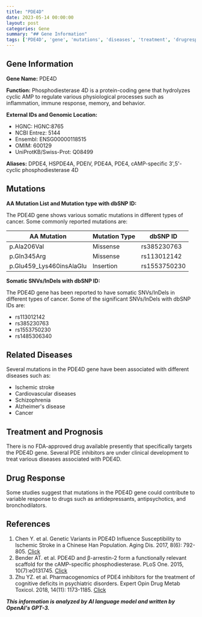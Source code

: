 ```yaml
---
title: "PDE4D"
date: 2023-05-14 00:00:00
layout: post
categories: Gene
summary: "## Gene Information"
tags: ['PDE4D', 'gene', 'mutations', 'diseases', 'treatment', 'drugresponse', 'phosphodiesterase', 'cancer']
---
```


## Gene Information

**Gene Name:** PDE4D

**Function:** Phosphodiesterase 4D is a protein-coding gene that hydrolyzes cyclic AMP to regulate various physiological processes such as inflammation, immune response, memory, and behavior.

**External IDs and Genomic Location:**

- HGNC: HGNC:8765
- NCBI Entrez: 5144
- Ensembl: ENSG00000118515
- OMIM: 600129
- UniProtKB/Swiss-Prot: Q08499

**Aliases:** DPDE4, HSPDE4A, PDEIV, PDE4A, PDE4, cAMP-specific 3',5'-cyclic phosphodiesterase 4D

## Mutations

**AA Mutation List and Mutation type with dbSNP ID:**

The PDE4D gene shows various somatic mutations in different types of cancer. Some commonly reported mutations are:

|AA Mutation|Mutation Type|dbSNP ID|
|-----------|-------------|--------|
|p.Ala206Val|Missense|rs385230763|
|p.Gln345Arg|Missense|rs113012142|
|p.Glu459_Lys460insAlaGlu|Insertion|rs1553750230|

**Somatic SNVs/InDels with dbSNP ID:**

The PDE4D gene has been reported to have somatic SNVs/InDels in different types of cancer. Some of the significant SNVs/InDels with dbSNP IDs are:

- rs113012142
- rs385230763
- rs1553750230
- rs1485306340

## Related Diseases

Several mutations in the PDE4D gene have been associated with different diseases such as:

- Ischemic stroke
- Cardiovascular diseases
- Schizophrenia
- Alzheimer's disease
- Cancer

## Treatment and Prognosis

There is no FDA-approved drug available presently that specifically targets the PDE4D gene. Several PDE inhibitors are under clinical development to treat various diseases associated with PDE4D.

## Drug Response

Some studies suggest that mutations in the PDE4D gene could contribute to variable response to drugs such as antidepressants, antipsychotics, and bronchodilators.

## References

1. Chen Y. et al. Genetic Variants in PDE4D Influence Susceptibility to Ischemic Stroke in a Chinese Han Population. Aging Dis. 2017, 8(6): 792-805. [Click](https://doi.org/10.14336/AD.2017.0228)
2. Bender AT. et al. PDE4D and β-arrestin-2 form a functionally relevant scaffold for the cAMP-specific phosphodiesterase. PLoS One. 2015, 10(7):e0131745. [Click](https://doi.org/10.1371/journal.pone.0131745)
3. Zhu YZ. et al. Pharmacogenomics of PDE4 inhibitors for the treatment of cognitive deficits in psychiatric disorders. Expert Opin Drug Metab Toxicol. 2018, 14(11): 1173-1185. [Click](https://doi.org/10.1080/17425255.2018.1546276)

**_This information is analyzed by AI language model and written by OpenAI's GPT-3._**